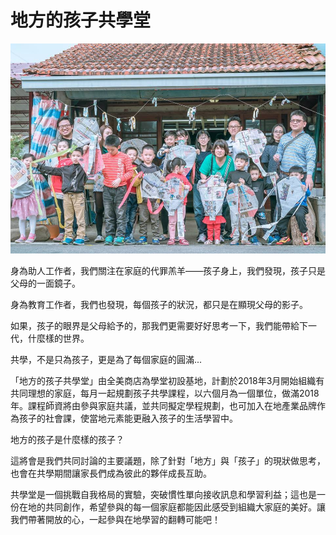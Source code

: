 # 地方的孩子共學堂

![Logo](https://github.com/kidspring/general/blob/master/res/img/banner.jpg)

身為助人工作者，我們關注在家庭的代罪羔羊——孩子身上，我們發現，孩子只是父母的一面鏡子。

身為教育工作者，我們也發現，每個孩子的狀況，都只是在顯現父母的影子。

如果，孩子的眼界是父母給予的，那我們更需要好好思考一下，我們能帶給下一代，什麼樣的世界。

共學，不是只為孩子，更是為了每個家庭的圓滿...

「地方的孩子共學堂」由全美商店為學堂初設基地，計劃於2018年3月開始組織有共同理想的家庭，每月一起規劃孩子共學課程，以六個月為一個單位，做滿2018年。課程師資將由參與家庭共議，並共同擬定學程規劃，也可加入在地產業品牌作為孩子的社會課，使當地元素能更融入孩子的生活學習中。

地方的孩子是什麼樣的孩子？

這將會是我們共同討論的主要議題，除了針對「地方」與「孩子」的現狀做思考，也會在共學期間讓家長們成為彼此的夥伴成長互助。

共學堂是一個挑戰自我格局的實驗，突破慣性單向接收訊息和學習利益；這也是一份在地的共同創作，希望參與的每一個家庭都能因此感受到組織大家庭的美好。讓我們帶著開放的心，一起參與在地學習的翻轉可能吧！


